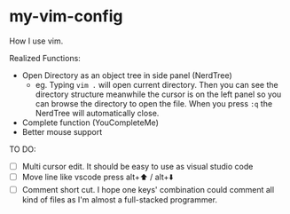# my-vim-config
How I use vim.

Realized Functions:

* Open Directory as an object tree in side panel (NerdTree)
	* eg. Typing `vim .` will open current directory. Then you can see the directory structure meanwhile the cursor is on the left panel so you can browse the directory to open the file. When you press `:q` the NerdTree will automatically close.
* Complete function (YouCompleteMe)
* Better mouse support

TO DO:

- [ ] Multi cursor edit. It should be easy to use as visual studio code
- [ ] Move line like vscode press alt+⬆️ / alt+⬇️
- [ ] Comment short cut. I hope one keys' combination could comment all kind of files as I'm almost a full-stacked programmer. 
